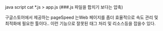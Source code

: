 java script
cat *.js > app.js  (###.js 파일을 합치기 보다는 압축)

구글스토어에서 제공하는 pageSpeed 는Web 페이지를 좀더 효율적으로 속도 관리 및 최적화에 필요한 툴이다..
이런 기능으로 잘못된 태그 처리 및 리소스등을 잡을수 있다.
